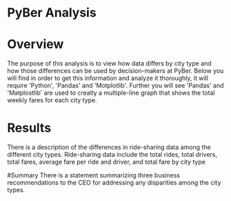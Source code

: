 # PyBer Analysis

# Overview
The purpose of this analysis is to view how data differs by city type and how those differences can be used by decision-makers at PyBer. Below you will find in order to get this information and analyze it thoroughly, it will require 'Python', 'Pandas' and 'Motplotlib'. Further you will see 'Pandas' and 'Matplostlib' are used to creatly a multiple-line graph that shows the total weekly fares for each city type. 

# Results
There is a description of the differences in ride-sharing data among the different city types. Ride-sharing data include the total rides, total drivers, total fares, average fare per ride and driver, and total fare by city type

#Summary
There is a statement summarizing three business recommendations to the CEO for addressing any disparities among the city types.

